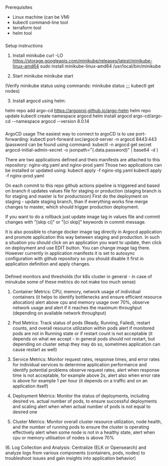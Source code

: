 Prerequisites
- Linux machine (can be VM)
- kubectl command-line tool
- terraform tool
- helm tool

###
Setup instructions
1. Install minikube
curl -LO https://storage.googleapis.com/minikube/releases/latest/minikube-linux-amd64
sudo install minikube-linux-amd64 /usr/local/bin/minikube

2. Start minikube
minikube start

(Verify minikube status using commands: minikube status ;;; kubectl get nodes)

3. Install argocd using helm:

helm repo add argo-cd https://argoproj.github.io/argo-helm
helm repo update
kubectl create namespace argocd
helm install argocd argo-cd/argo-cd --namespace argocd --version 8.0.14

###
ArgoCD usage
The easiest way to connect to argoCD is to use port-forwarding:
kubectl port-forward svc/argocd-server -n argocd 8443:443
(password can be found using command: kubectl -n argocd get secret argocd-initial-admin-secret -o jsonpath="{.data.password}" | base64 -d )

There are two applications defined and theis manifests are attached to this repository: nginx-stg.yaml and nginx-prod.yaml
Those two applications can be installed or updated using:
kubectl apply -f nginx-stg.yaml
kubectl apply -f nginx-prod.yaml

On each commit to this repo github actions pipeline is triggered and based on branch it updates values file for staging or production (staging branch is for staging and master is for productsion)
First do the deployment on staging - update staging branch, than if everything works fine merge changes to master, which should trigger production deployment.

If you want to do a rollback just update image tag in values file and commit changes with "[skip ci]" or "[ci skip]" keywords in commit message.

It is also possible to change docker image tag directly in Argocd application and promote application this way between staging and production.
In such a situation you should click on an application you want to update, then click on deployment and use EDIT button. You can change image tag there.
However currently in application manifests it is set to autosync configuration with github repository so you should disable it first in application definition
and apply changes.

###
Defined monitors and thresholds (for k8s cluster in general - in case of minukube some of these metrics do not make too much sense)

1. Container Metrics: CPU, memory, network usage of individual containers (it helps to identify bottlenecks and ensure efficient resource allocation)
alert above cpu and memory usage over 70%, observe network usage and alert if it reaches the maximum throughput (depending on available network throughput)

2. Pod Metrics: Track status of pods (Ready, Running, Failed), restart counts, and overall resource utilization within pods
alert if monitored pods are not in Running state or if restart count is not acceptable (it depends on what we accept - in general pods should not restart, but depending on cluster setup they may do so, sometimes application can cause restart as well)

3. Service Metrics: Monitor request rates, response times, and error rates for individual services to determine application performance and identify potential problems
observe request rates, alert when response time is not acceptable, for example above 2s, alert also when error rate is above for example 1 per hour (it depends on a traffic and on an application itself)

4. Deployment Metrics: Monitor the status of deployments, including desired vs. actual number of pods, to ensure successful deployments and scaling
alert when when actual number of pods is not equal to desired one

5. Cluster Metrics: Monitor overall cluster resource utilization, node health, and the number of running pods to ensure the cluster is operating effectively
alert when some node is not in a healthy state, alert when cpu or memory utilisation of nodes is above 70%

(6. Log Collection and Analysis: Centralize (ELK or Opensearch) and analyze logs from various components (containers, pods, nodes) to troubleshoot issues and gain insights into application behavior)
